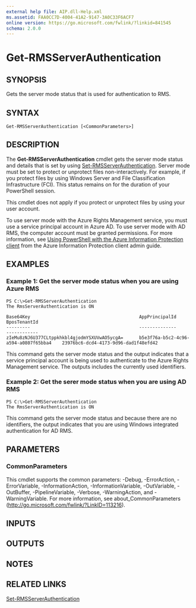 ```yaml
---
external help file: AIP.dll-Help.xml
ms.assetid: FAA0CC7D-4004-41A2-9147-3A0C33F6ACF7
online version: https://go.microsoft.com/fwlink/?linkid=841545
schema: 2.0.0
---
```


# Get-RMSServerAuthentication

## SYNOPSIS
Gets the server mode status that is used for authentication to RMS.

## SYNTAX

```
Get-RMSServerAuthentication [<CommonParameters>]
```

## DESCRIPTION
The **Get-RMSServerAuthentication** cmdlet gets the server mode status and details that is set by using [Set-RMSServerAuthentication](./Set-RMSServerAuthentication.md). Server mode must be set to protect or unprotect files non-interactively. For example, if you protect files by using Windows Server and File Classification Infrastructure (FCI). This status remains on for the duration of your PowerShell session.

This cmdlet does not apply if you protect or unprotect files by using your user account. 

To use server mode with the Azure Rights Management service, you must use a service principal account in Azure AD. To use server mode with AD RMS, the computer account must be granted permissions. For more information, see [Using PowerShell with the Azure Information Protection client](https://docs.microsoft.com/information-protection/rms-client/client-admin-guide-powershell) from the Azure Information Protection client admin guide.


## EXAMPLES

### Example 1: Get the server mode status when you are using Azure RMS
```
PS C:\>Get-RMSServerAuthentication
The RmsServerAuthentication is ON

Base64Key                                         AppPrincipalId                          BposTenantId
---------                                         --------------                          ------------
zIeMu8zNJ6U377CLtppkhkbl4gjodmYSXUVwAO5ycgA=      b5e3f76a-b5c2-4c96-a594-a0807f65bba4    23976bc6-dcd4-4173-9d96-dad1f48efd42
```

This command gets the server mode status and the output indicates that a service principal account is being used to authenticate to the Azure Rights Management service. The outputs includes the currently used identifiers.

### Example 2: Get the serer mode status when you are using AD RMS
```
PS C:\>Get-RMSServerAuthentication
The RmsServerAuthentication is ON
```

This command gets the server mode status and because there are no identifiers, the output indicates that you are using Windows integrated authentication for AD RMS. 

## PARAMETERS

### CommonParameters
This cmdlet supports the common parameters: -Debug, -ErrorAction, -ErrorVariable, -InformationAction, -InformationVariable, -OutVariable, -OutBuffer, -PipelineVariable, -Verbose, -WarningAction, and -WarningVariable. For more information, see about_CommonParameters (http://go.microsoft.com/fwlink/?LinkID=113216).

## INPUTS

## OUTPUTS

## NOTES

## RELATED LINKS

[Set-RMSServerAuthentication](./Set-RMSServerAuthentication.md)

